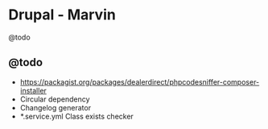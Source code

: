 
# Drupal - Marvin

@todo


## @todo

* https://packagist.org/packages/dealerdirect/phpcodesniffer-composer-installer
* Circular dependency
* Changelog generator
* *.service.yml Class exists checker
